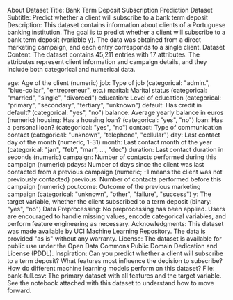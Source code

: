 About Dataset
Title: Bank Term Deposit Subscription Prediction Dataset
Subtitle: Predict whether a client will subscribe to a bank term deposit
Description:
This dataset contains information about clients of a Portuguese banking institution. The goal is to predict whether a client will subscribe to a bank term deposit (variable y). The data was obtained from a direct marketing campaign, and each entry corresponds to a single client.
Dataset Content:
The dataset contains 45,211 entries with 17 attributes. The attributes represent client information and campaign details, and they include both categorical and numerical data.

age: Age of the client (numeric)
job: Type of job (categorical: "admin.", "blue-collar", "entrepreneur", etc.)
marital: Marital status (categorical: "married", "single", "divorced")
education: Level of education (categorical: "primary", "secondary", "tertiary", "unknown")
default: Has credit in default? (categorical: "yes", "no")
balance: Average yearly balance in euros (numeric)
housing: Has a housing loan? (categorical: "yes", "no")
loan: Has a personal loan? (categorical: "yes", "no")
contact: Type of communication contact (categorical: "unknown", "telephone", "cellular")
day: Last contact day of the month (numeric, 1-31)
month: Last contact month of the year (categorical: "jan", "feb", "mar", …, "dec")
duration: Last contact duration in seconds (numeric)
campaign: Number of contacts performed during this campaign (numeric)
pdays: Number of days since the client was last contacted from a previous campaign (numeric; -1 means the client was not previously contacted)
previous: Number of contacts performed before this campaign (numeric)
poutcome: Outcome of the previous marketing campaign (categorical: "unknown", "other", "failure", "success")
y: The target variable, whether the client subscribed to a term deposit (binary: "yes", "no")
Data Preprocessing:
No preprocessing has been applied. Users are encouraged to handle missing values, encode categorical variables, and perform feature engineering as necessary.
Acknowledgments:
This dataset was made available by UCI Machine Learning Repository. The data is provided "as is" without any warranty.
License:
The dataset is available for public use under the Open Data Commons Public Domain Dedication and License (PDDL).
Inspiration:
Can you predict whether a client will subscribe to a term deposit?
What features most influence the decision to subscribe?
How do different machine learning models perform on this dataset?
File:
bank-full.csv: The primary dataset with all features and the target variable.
See the notebook attached with this dataset to understand how to move forward.


